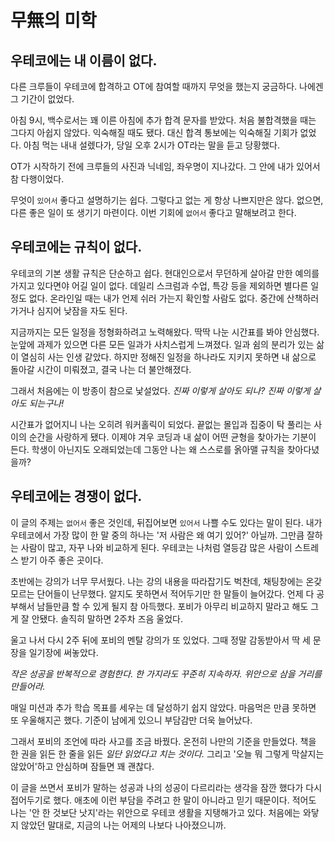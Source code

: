 # 무無의 미학

## **우테코에는 내 이름이 없다.**

다른 크루들이 우테코에 합격하고 OT에 참여할 때까지 무엇을 했는지 궁금하다. 나에겐 그 기간이 없었다.

아침 9시, 백수로서는 꽤 이른 아침에 추가 합격 문자를 받았다. 처음 불합격했을 때는 그다지 아쉽지 않았다. 익숙해질 때도 됐다. 대신 합격 통보에는 익숙해질 기회가 없었다. 아침 먹는 내내 설렜다가, 당일 오후 2시가 OT라는 말을 듣고 당황했다.

OT가 시작하기 전에 크루들의 사진과 닉네임, 좌우명이 지나갔다. 그 안에 내가 있어서 참 다행이었다.

무엇이 `있어서` 좋다고 설명하기는 쉽다. 그렇다고 없는 게 항상 나쁘지만은 않다. 없으면, 다른 좋은 일이 또 생기기 마련이다. 이번 기회에 `없어서` 좋다고 말해보려고 한다.

## 우테코에는 규칙이 없다.

우테코의 기본 생활 규칙은 단순하고 쉽다. 현대인으로서 무던하게 살아갈 만한 예의를 가지고 있다면야 어길 일이 없다. 데일리 스크럼과 수업, 특강 등을 제외하면 별다른 일정도 없다. 온라인일 때는 내가 언제 쉬러 가는지 확인할 사람도 없다. 중간에 산책하러 가거나 심지어 낮잠을 자도 된다.

지금까지는 모든 일정을 정형화하려고 노력해왔다. 딱딱 나눈 시간표를 봐야 안심했다. 눈앞에 과제가 있으면 다른 모든 일과가 사치스럽게 느껴졌다. 일과 쉼의 분리가 있는 삶이 열심히 사는 인생 같았다. 하지만 정해진 일정을 하나라도 지키지 못하면 내 삶으로 돌아갈 시간이 미뤄졌고, 결국 나는 더 불안해졌다.

그래서 처음에는 이 방종이 참으로 낯설었다. *진짜 이렇게 살아도 되나? 진짜 이렇게 살아도 되는구나!*

시간표가 없어지니 나는 오히려 워커홀릭이 되었다. 끝없는 몰입과 집중이 탁 풀리는 사이의 순간을 사랑하게 됐다. 이제야 겨우 코딩과 내 삶이 어떤 균형을 찾아가는 기분이 든다. 학생이 아닌지도 오래되었는데 그동안 나는 왜 스스로를 옭아맬 규칙을 찾아다녔을까?

## 우테코에는 경쟁이 없다.

이 글의 주제는 `없어서` 좋은 것인데, 뒤집어보면 `있어서` 나쁠 수도 있다는 말이 된다. 내가 우테코에서 가장 많이 한 말 중의 하나는 '저 사람은 왜 여기 있어?' 아닐까. 그만큼 잘하는 사람이 많고, 자꾸 나와 비교하게 된다. 우테코는 나처럼 열등감 많은 사람이 스트레스 받기 아주 좋은 곳이다.

초반에는 강의가 너무 무서웠다. 나는 강의 내용을 따라잡기도 벅찬데, 채팅창에는 온갖 모르는 단어들이 난무했다. 알지도 못하면서 적어두기만 한 말들이 늘어갔다. 언제 다 공부해서 남들만큼 할 수 있게 될지 참 아득했다. 포비가 아무리 비교하지 말라고 해도 그게 잘 안됐다. 솔직히 말하면 2주차 즈음 울었다.

울고 나서 다시 2주 뒤에 포비의 멘탈 강의가 또 있었다. 그때 정말 감동받아서 딱 세 문장을 일기장에 써놓았다.

*작은 성공을 반복적으로 경험한다. 한 가지라도 꾸준히 지속하자. 위안으로 삼을 거리를 만들어라.*

매일 미션과 추가 학습 목표를 세우는 데 달성하기 쉽지 않았다. 마음먹은 만큼 못하면 또 우울해지곤 했다. 기준이 남에게 있으니 부담감만 더욱 늘어났다.

그래서 포비의 조언에 따라 사고를 조금 바꿨다. 온전히 나만의 기준을 만들었다. 책을 한 권을 읽든 한 줄을 읽든 *일단 읽었다고 치는 것이다.* 그리고 '오늘 뭐 그렇게 막살지는 않았어'하고 안심하며 잠들면 꽤 괜찮다.

이 글을 쓰면서 포비가 말하는 성공과 나의 성공이 다르리라는 생각을 잠깐 했다가 다시 접어두기로 했다. 애초에 이런 부담을 주려고 한 말이 아니라고 믿기 때문이다. 적어도 나는 '안 한 것보단 낫지'라는 위안으로 우테코 생활을 지탱해가고 있다. 처음에는 와닿지 않았던 말대로, 지금의 나는 어제의 나보다 나아졌으니까.
